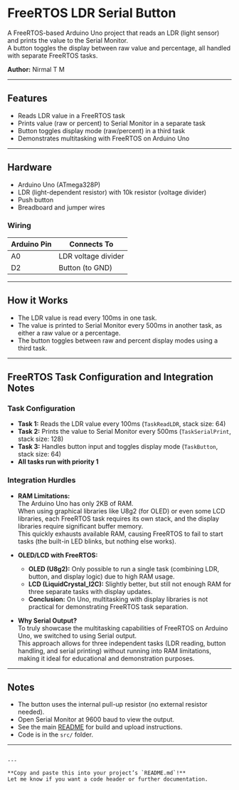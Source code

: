 # FreeRTOS LDR Serial Button

A FreeRTOS-based Arduino Uno project that reads an LDR (light sensor) and prints the value to the Serial Monitor.  
A button toggles the display between raw value and percentage, all handled with separate FreeRTOS tasks.

**Author:** Nirmal T M

---

## Features

- Reads LDR value in a FreeRTOS task
- Prints value (raw or percent) to Serial Monitor in a separate task
- Button toggles display mode (raw/percent) in a third task
- Demonstrates multitasking with FreeRTOS on Arduino Uno

---

## Hardware

- Arduino Uno (ATmega328P)
- LDR (light-dependent resistor) with 10k resistor (voltage divider)
- Push button
- Breadboard and jumper wires

### Wiring

| Arduino Pin | Connects To         |
| ----------- | ------------------- |
| A0          | LDR voltage divider |
| D2          | Button (to GND)     |

---

## How it Works

- The LDR value is read every 100ms in one task.
- The value is printed to Serial Monitor every 500ms in another task, as either a raw value or a percentage.
- The button toggles between raw and percent display modes using a third task.

---

## FreeRTOS Task Configuration and Integration Notes

### Task Configuration

- **Task 1:** Reads the LDR value every 100ms (`TaskReadLDR`, stack size: 64)
- **Task 2:** Prints the value to Serial Monitor every 500ms (`TaskSerialPrint`, stack size: 128)
- **Task 3:** Handles button input and toggles display mode (`TaskButton`, stack size: 64)
- **All tasks run with priority 1**

### Integration Hurdles

- **RAM Limitations:**  
  The Arduino Uno has only 2KB of RAM.  
  When using graphical libraries like U8g2 (for OLED) or even some LCD libraries, each FreeRTOS task requires its own stack, and the display libraries require significant buffer memory.  
  This quickly exhausts available RAM, causing FreeRTOS to fail to start tasks (the built-in LED blinks, but nothing else works).

- **OLED/LCD with FreeRTOS:**

  - **OLED (U8g2):** Only possible to run a single task (combining LDR, button, and display logic) due to high RAM usage.
  - **LCD (LiquidCrystal_I2C):** Slightly better, but still not enough RAM for three separate tasks with display updates.
  - **Conclusion:** On Uno, multitasking with display libraries is not practical for demonstrating FreeRTOS task separation.

- **Why Serial Output?**  
  To truly showcase the multitasking capabilities of FreeRTOS on Arduino Uno, we switched to using Serial output.  
  This approach allows for three independent tasks (LDR reading, button handling, and serial printing) without running into RAM limitations, making it ideal for educational and demonstration purposes.

---

## Notes

- The button uses the internal pull-up resistor (no external resistor needed).
- Open Serial Monitor at 9600 baud to view the output.
- See the main [README](../README.md) for build and upload instructions.
- Code is in the `src/` folder.

---

```

---

**Copy and paste this into your project’s `README.md`!**
Let me know if you want a code header or further documentation.
```
